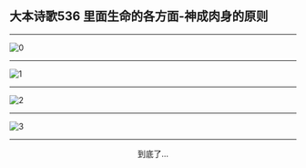 
## 大本诗歌536 里面生命的各方面-神成肉身的原则
        
<div id="aplayer0"></div>

---

<img alt="0" data-original="/data/d0536/0">

---

<img alt="1" data-original="/data/d0536/1">

---

<img alt="2" data-original="/data/d0536/2">

---

<img alt="3" data-original="/data/d0536/3">

---

<p style="text-align: center">到底了...</p>

<script src="/js/dist-view.js"></script>

<script>
MAIN.id = 'd0536';
        
const ap0 = new APlayer({
    container: document.getElementById('aplayer0'),
    volume: 1,
    loop: 'none',
    preload: 'none',
    audio: [{
        name: '大本诗歌536.mp3',
        artist: '大本诗歌',
        url: 'https://res.wx.qq.com/voice/getvoice?mediaid=MzI0NTk3MDM5M18yMjQ3NDk0Mjcy',
        cover: '/favicon'
    }]
});
</script>
